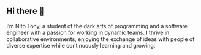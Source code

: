 ## Hi there 👋

I’m Nito Tony, a student of the dark arts of programming and a software engineer with a passion for working in dynamic teams.
I thrive in collaborative environments, enjoying the exchange of ideas with people of diverse expertise while continuously learning and growing.
